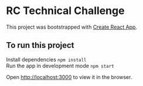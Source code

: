 # RC Technical Challenge

This project was bootstrapped with [Create React App](https://github.com/facebookincubator/create-react-app).

## To run this project
Install dependencies `npm install`<br>
Run the app in development mode `npm start`<br>

Open [http://localhost:3000](http://localhost:3000) to view it in the browser.
